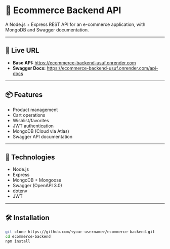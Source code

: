 # 🛒 Ecommerce Backend API

A Node.js + Express REST API for an e-commerce application, with MongoDB and Swagger documentation.

---

## 🚀 Live URL

- **Base API:** https://ecommerce-backend-usuf.onrender.com
- **Swagger Docs:** https://ecommerce-backend-usuf.onrender.com/api-docs

---

## 📦 Features

- Product management
- Cart operations
- Wishlist/favorites
- JWT authentication
- MongoDB (Cloud via Atlas)
- Swagger API documentation

---

## 🔧 Technologies

- Node.js
- Express
- MongoDB + Mongoose
- Swagger (OpenAPI 3.0)
- dotenv
- JWT

---

## 🛠️ Installation

```bash
git clone https://github.com/<your-username>/ecommerce-backend.git
cd ecommerce-backend
npm install
